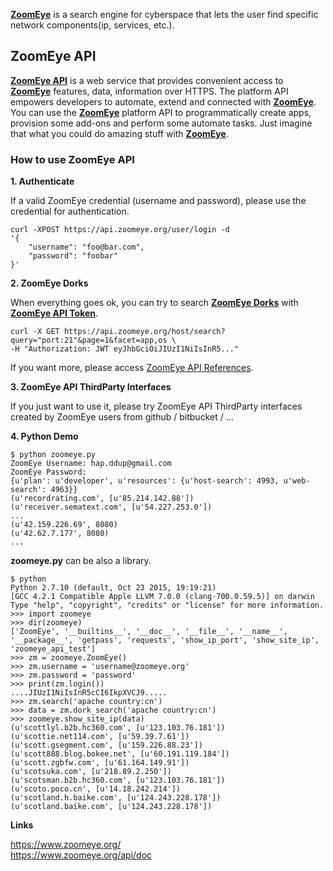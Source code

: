 [**ZoomEye**](https://www.zoomeye.org/) is a search engine for cyberspace that lets the user find specific network components(ip, services, etc.). 


## **ZoomEye API**

[**ZoomEye API**](https://www.zoomeye.org/api/doc) is a web service that provides convenient access to [**ZoomEye**](https://www.zoomeye.org/) features, data, information over HTTPS. The platform API empowers developers to automate, extend and connected with [**ZoomEye**](https://www.zoomeye.org/). You can use the [**ZoomEye**](https://www.zoomeye.org/) platform API to programmatically create apps, provision some add-ons and perform some automate tasks. Just imagine that what you could do amazing stuff with [**ZoomEye**](https://www.zoomeye.org/).

### **How to use ZoomEye API**

**1. Authenticate**

If a valid ZoomEye credential (username and password), please use the credential for authentication.

```
curl -XPOST https://api.zoomeye.org/user/login -d
'{
    "username": "foo@bar.com",
    "password": "foobar"
}'
```

**2. ZoomEye Dorks**

When everything goes ok, you can try to search [**ZoomEye Dorks**](https://www.zoomeye.org/search/dorks) with [**ZoomEye API Token**]().

```
curl -X GET https://api.zoomeye.org/host/search?query="port:21"&page=1&facet=app,os \
-H "Authorization: JWT eyJhbGciOiJIUzI1NiIsInR5..."
```

If you want more, please access [ZoomEye API References](https://www.zoomeye.org/api/doc). 


**3. ZoomEye API ThirdParty Interfaces**

If you just want to use it, please try ZoomEye API ThirdParty interfaces created by ZoomEye users from github / bitbucket / ...

**4. Python Demo**

```
$ python zoomeye.py
ZoomEye Username: hap.ddup@gmail.com
ZoomEye Password:
{u'plan': u'developer', u'resources': {u'host-search': 4993, u'web-search': 4963}}
(u'recordrating.com', [u'85.214.142.88'])
(u'receiver.sematext.com', [u'54.227.253.0'])
...
(u'42.159.226.69', 8080)
(u'42.62.7.177', 8080)
...
```

**zoomeye.py** can be also a library.

```
$ python
Python 2.7.10 (default, Oct 23 2015, 19:19:21)
[GCC 4.2.1 Compatible Apple LLVM 7.0.0 (clang-700.0.59.5)] on darwin
Type "help", "copyright", "credits" or "license" for more information.
>>> import zoomeye
>>> dir(zoomeye)
['ZoomEye', '__builtins__', '__doc__', '__file__', '__name__', '__package__', 'getpass', 'requests', 'show_ip_port', 'show_site_ip', 'zoomeye_api_test']
>>> zm = zoomeye.ZoomEye()
>>> zm.username = 'username@zoomeye.org'
>>> zm.password = 'password'
>>> print(zm.login())
....JIUzI1NiIsInR5cCI6IkpXVCJ9.....
>>> zm.search('apache country:cn')
>>> data = zm.dork_search('apache country:cn')
>>> zoomeye.show_site_ip(data)
(u'scottlyl.b2b.hc360.com', [u'123.103.76.181'])
(u'scottie.net114.com', [u'59.39.7.61'])
(u'scott.gsegment.com', [u'159.226.88.23'])
(u'scott888.blog.bokee.net', [u'60.191.119.184'])
(u'scott.zgbfw.com', [u'61.164.149.91'])
(u'scotsuka.com', [u'218.89.2.250'])
(u'scotsman.b2b.hc360.com', [u'123.103.76.181'])
(u'scoto.poco.cn', [u'14.18.242.214'])
(u'scotland.h.baike.com', [u'124.243.228.178'])
(u'scotland.baike.com', [u'124.243.228.178'])
```

**Links**

https://www.zoomeye.org/  
https://www.zoomeye.org/api/doc
